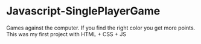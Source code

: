 # Javascript-SinglePlayerGame
Games against the computer. If you find the right color you get more points.
This was my first project with HTML + CSS + JS
